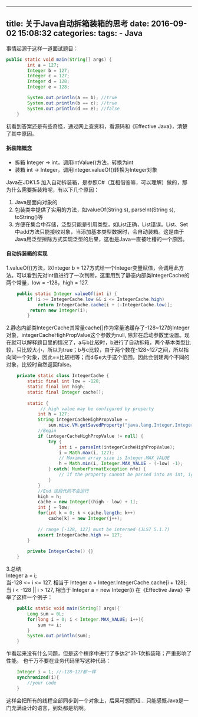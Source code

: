 ﻿
---
title: 关于Java自动拆箱装箱的思考
date: 2016-09-02 15:08:32
categories:
tags:
    - Java
---

事情起源于这样一道面试题目：

```Java
public static void main(String[] args) {
        int a = 127;
        Integer b = 127; 
        Integer c = 127;
        Integer d = 128;
        Integer e = 128;

        System.out.println(a == b); //true
        System.out.println(b == c); //true 
        System.out.println(d == e); //false
    }
```

<!--more-->

初看到答案还是有些奇怪，通过网上查资料，看源码和《Effective Java》，清楚了其中原因。

#### 拆装箱概念

- 拆箱 Integer -> int，调用intValue()方法，转换为int
- 装箱 int -> Integer，调用Integer.valueOf()转换为Integer对象

Java在JDK1.5 加入自动拆装箱，是参照C#（互相借鉴嘛，可以理解）做的，那为什么需要拆装箱呢，有以下几个原因：
1. Java是面向对象的
2. 包装类中提供了实用的方法，如valueOf(String s), parseInt(String s), toString()等
3. 方便在集合中存储，泛型只能是引用类型，如List<Integer>正确，List<int>错误。List、Set中add方法只能接收对象，当添加基本类型数据时，会自动装箱。这是由于Java用泛型擦除方式实现泛型的后果，这也是Java一直被吐槽的一个原因。 

#### 自动拆装箱的实现
1.valueOf()方法，以Integer b = 127方式给一个Integer变量赋值，会调用此方法。可以看到先对int值进行了一次判断，这里用到了静态内部类IntegerCache的两个常量，low = -128，high = 127.

```Java
    public static Integer valueOf(int i) {
        if (i >= IntegerCache.low && i <= IntegerCache.high)
            return IntegerCache.cache[i + (-IntegerCache.low)];
         return new Integer(i);
        }
```
2.静态内部类IntegerCache其常量cache[]作为常量池缓存了-128~127的Integer对象，integerCacheHighPropValue这个参数为null, 除非在启动参数里设置。现在就可以解释题目里的情况了，a与b比较时，b进行了自动拆箱，两个基本类型比较，只比较大小，所以为true；b与c比较，由于两个数在-128~127之间，所以指向同一个对象，因此==比较相等；而d与e大于这个范围，因此会创建两个不同的对象，比较时自然返回false。

```Java
    private static class IntegerCache {
        static final int low = -128;
        static final int high;
        static final Integer cache[];
    
        static {
             // high value may be configured by property
            int h = 127;
            String integerCacheHighPropValue =
                sun.misc.VM.getSavedProperty("java.lang.Integer.IntegerCache.high"); 
            //Begin
            if (integerCacheHighPropValue != null) {
                try {
                    int i = parseInt(integerCacheHighPropValue);
                    i = Math.max(i, 127);
                    // Maximum array size is Integer.MAX_VALUE
                    h = Math.min(i, Integer.MAX_VALUE - (-low) -1);
                } catch( NumberFormatException nfe) {
                    // If the property cannot be parsed into an int, ignore it.
                }
            }
            //End 这段代码不会运行
            high = h;
            cache = new Integer[(high - low) + 1];
            int j = low;
            for(int k = 0; k < cache.length; k++)
                cache[k] = new Integer(j++);
    
            // range [-128, 127] must be interned (JLS7 5.1.7)
            assert IntegerCache.high >= 127;
        }
    
        private IntegerCache() {}
    }
```
    
3.总结   
    Integer a = i;   
    当-128 <= i <= 127, 相当于 Integer a = Integer.IntegerCache.cache[i + 128];    
    当 i < -128 || i > 127, 相当于 Integer a = new Integer(i)
    在《Effective Java》中举了这样一个例子：
```Java
    public static void main(String[] args){
        Long sum = 0L;
        for(long i = 0; i < Integer.MAX_VALUE; i++){
            sum += i;
        }
        System.out.println(sum);
    }    
```
乍看起来没有什么问题，但是这个程序中进行了多达2^31-1次拆装箱；严重影响了性能。
也千万不要在业务代码里写这种代码：
```Java
    Integer i = 1; //-128~127都一样
    synchronized(i){
        //your code
    }
```
这样会把所有的线程全部同步到一个对象上，后果可想而知...
只能感慨Java是一门充满设计的语言，到处都是坑啊。


